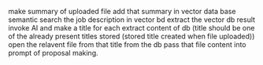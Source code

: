make summary of uploaded file
add that summary in vector data base
semantic search the job description in vector bd
extract the vector db result
invoke AI and make a title for each extract content of db (title should be one of the already present titles stored (stored title created when file uploaded))
open the relavent file from that title from the db 
pass that file content into prompt of proposal making. 